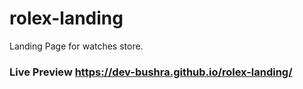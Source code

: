 # rolex-landing
 Landing Page for watches store.

### Live Preview https://dev-bushra.github.io/rolex-landing/
